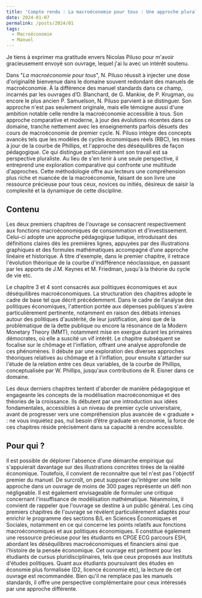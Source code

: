 ```yaml
---
title: 'Compte rendu : La macroéconomie pour tous : Une approche pluraliste de Nicolas Piluso'
date: 2024-01-07
permalink: /posts/2024/01
tags:
  - Macroéconomie
  - Manuel 
---
```


Je tiens à exprimer ma gratitude envers Nicolas Piluso pour m'avoir gracieusement envoyé son ouvrage, lequel j'ai lu avec un intérêt soutenu. 

Dans "_La macroéconomie pour tous_", N. Piluso réussit à injecter une dose d'originalité bienvenue dans le domaine souvent redondant des manuels de macroéconomie. À la différence des manuel standards dans ce champ, incarnés par les ouvrages d’O. Blanchard, de G. Mankiw, de P. Krugman, ou encore le plus ancien P. Samuelson, N. Piluso parvient à se distinguer. Son approche n'est pas seulement originale, mais elle témoigne aussi d'une ambition notable celle rendre la macroéconomie accessible à tous. Son approche comparative et moderne, à jour des évolutions récentes dans ce domaine, tranche nettement avec les enseignements parfois désuets des cours de macroéconomie de premier cycle. N. Piluso intègre des concepts avancés tels que les modèles de cycles économiques réels (RBC), les mises à jour de la courbe de Phillips, et l'approche des déséquilibres de façon pédagogique. Ce qui distingue particulièrement son travail est sa perspective pluraliste. Au lieu de s'en tenir à une seule perspective, il entreprend une exploration comparative qui confronte une multitude d'approches. Cette méthodologie offre aux lecteurs une compréhension plus riche et nuancée de la macroéconomie, faisant de son livre une ressource précieuse pour tous ceux, novices ou initiés, désireux de saisir la complexité et la dynamique de cette discipline.

## Contenu

Les deux premiers chapitres de l'ouvrage se consacrent respectivement aux fonctions macroéconomiques de consommation et d'investissement. Celui-ci adopte une approche pédagogique ludique, introduisant des définitions claires dès les premières lignes, appuyées par des illustrations graphiques et des formules mathématiques accompagné d’une approche linéaire et historique. À titre d'exemple, dans le premier chapitre, il retrace l'évolution théorique de la courbe d'indifférence néoclassique, en passant par les apports de J.M. Keynes et M. Friedman, jusqu'à la théorie du cycle de vie etc. 

Le chapitre 3 et 4 sont consacrés aux politiques économiques et aux déséquilibres macroéconomiques. La structuration des chapitres adopte le cadre de base tel que décrit précédemment. Dans le cadre de l'analyse des politiques économiques, l'attention portée aux dépenses publiques s'avère particulièrement pertinente, notamment en raison des débats intenses autour des politiques d'austérité, de leur justification, ainsi que de la problématique de la dette publique ou encore la résonance de la Modern Monetary Theory (MMT), notamment mise en exergue durant les primaires démocrates, où elle a suscité un vif intérêt. Le chapitre subséquent se focalise sur le chômage et l'inflation, offrant une analyse approfondie de ces phénomènes. Il débute par une exploration des diverses approches théoriques relatives au chômage et à l'inflation, pour ensuite s'attarder sur l'étude de la relation entre ces deux variables, de la courbe de Phillips, conceptualisée par W. Phillips, jusqu'aux contributions de R. Eisner dans ce domaine.

Les deux derniers chapitres tentent d'aborder de manière pédagogique et engageante les concepts de la modélisation macroéconomique et des théories de la croissance. Ils débutent par une introduction aux idées fondamentales, accessibles à un niveau de premier cycle universitaire, avant de progresser vers une compréhension plus avancée de « graduate » : ne vous inquiétez pas, nul besoin d’être graduate en économie, la force de ces chapitres réside précisément dans sa capacité à rendre accessible.

## Pour qui ?

Il est possible de déplorer l'absence d'une démarche empirique qui s'appuierait davantage sur des illustrations concrètes tirées de la réalité économique. Toutefois, il convient de reconnaître que tel n'est pas l'objectif premier du manuel. De surcroît, on peut supposer qu'intégrer une telle approche dans un ouvrage de moins de 300 pages représente un défi non négligeable. Il est également envisageable de formuler une critique concernant l'insuffisance de modélisation mathématique. Néanmoins, il convient de rappeler que l'ouvrage se destine à un public général. Les cinq premiers chapitres de l'ouvrage se révèlent particulièrement adaptés pour enrichir le programme des sections B/L en Sciences Économiques et Sociales, notamment en ce qui concerne les points relatifs aux fonctions macroéconomiques et aux politiques économiques. Il constitue également une ressource précieuse pour les étudiants en CPGE ECG parcours ESH, abordant les déséquilibres macroéconomiques et financiers ainsi que l'histoire de la pensée économique. Cet ouvrage est pertinent pour les étudiants de cursus pluridisciplinaires, tels que ceux proposés aux Instituts d'études politiques. Quant aux étudiants poursuivant des études en économie plus formalisée (D2, licence économie etc), la lecture de cet ouvrage est recommandée. Bien qu'il ne remplace pas les manuels standards, il offre une perspective complémentaire pour ceux intéressés par une approche différente.

